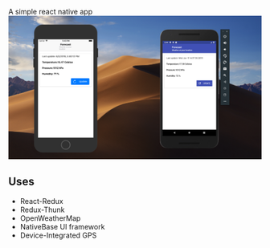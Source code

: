 A simple react native app
![Android || iOS](https://github.com/fl4x/poco/blob/master/iM.png)

## Uses
* React-Redux
* Redux-Thunk
* OpenWeatherMap
* NativeBase UI framework
* Device-Integrated GPS
